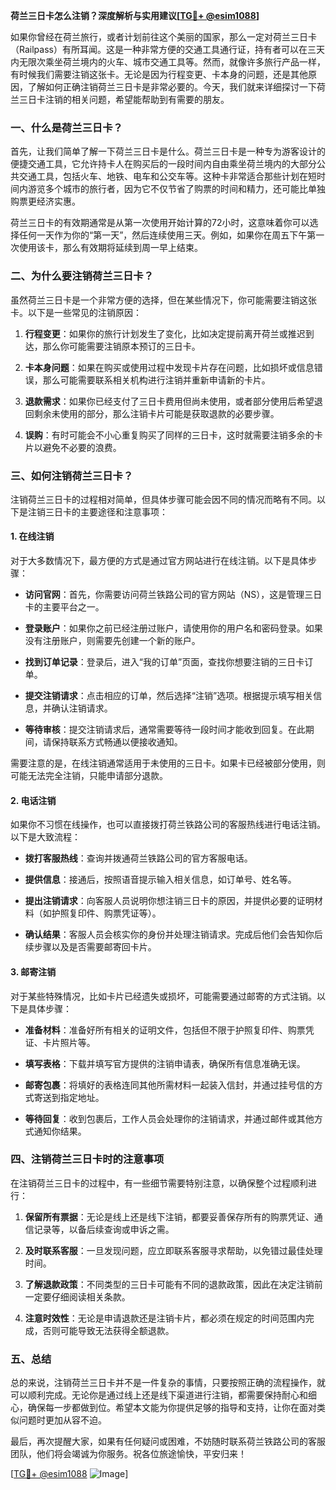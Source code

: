 **荷兰三日卡怎么注销？深度解析与实用建议[[TG💪+ @esim1088](https://t.me/s/esim1088)]**

如果你曾经在荷兰旅行，或者计划前往这个美丽的国家，那么一定对荷兰三日卡（Railpass）有所耳闻。这是一种非常方便的交通工具通行证，持有者可以在三天内无限次乘坐荷兰境内的火车、城市交通工具等。然而，就像许多旅行产品一样，有时候我们需要注销这张卡。无论是因为行程变更、卡本身的问题，还是其他原因，了解如何正确注销荷兰三日卡是非常必要的。今天，我们就来详细探讨一下荷兰三日卡注销的相关问题，希望能帮助到有需要的朋友。

### 一、什么是荷兰三日卡？

首先，让我们简单了解一下荷兰三日卡是什么。荷兰三日卡是一种专为游客设计的便捷交通工具，它允许持卡人在购买后的一段时间内自由乘坐荷兰境内的大部分公共交通工具，包括火车、地铁、电车和公交车等。这种卡非常适合那些计划在短时间内游览多个城市的旅行者，因为它不仅节省了购票的时间和精力，还可能比单独购票更经济实惠。

荷兰三日卡的有效期通常是从第一次使用开始计算的72小时，这意味着你可以选择任何一天作为你的“第一天”，然后连续使用三天。例如，如果你在周五下午第一次使用该卡，那么有效期将延续到周一早上结束。

### 二、为什么要注销荷兰三日卡？

虽然荷兰三日卡是一个非常方便的选择，但在某些情况下，你可能需要注销这张卡。以下是一些常见的注销原因：

1. **行程变更**：如果你的旅行计划发生了变化，比如决定提前离开荷兰或推迟到达，那么你可能需要注销原本预订的三日卡。
   
2. **卡本身问题**：如果在购买或使用过程中发现卡片存在问题，比如损坏或信息错误，那么可能需要联系相关机构进行注销并重新申请新的卡片。

3. **退款需求**：如果你已经支付了三日卡费用但尚未使用，或者部分使用后希望退回剩余未使用的部分，那么注销卡片可能是获取退款的必要步骤。

4. **误购**：有时可能会不小心重复购买了同样的三日卡，这时就需要注销多余的卡片以避免不必要的浪费。

### 三、如何注销荷兰三日卡？

注销荷兰三日卡的过程相对简单，但具体步骤可能会因不同的情况而略有不同。以下是注销三日卡的主要途径和注意事项：

#### 1. 在线注销

对于大多数情况下，最方便的方式是通过官方网站进行在线注销。以下是具体步骤：

- **访问官网**：首先，你需要访问荷兰铁路公司的官方网站（NS），这是管理三日卡的主要平台之一。
  
- **登录账户**：如果你之前已经注册过账户，请使用你的用户名和密码登录。如果没有注册账户，则需要先创建一个新的账户。

- **找到订单记录**：登录后，进入“我的订单”页面，查找你想要注销的三日卡订单。

- **提交注销请求**：点击相应的订单，然后选择“注销”选项。根据提示填写相关信息，并确认注销请求。

- **等待审核**：提交注销请求后，通常需要等待一段时间才能收到回复。在此期间，请保持联系方式畅通以便接收通知。

需要注意的是，在线注销通常适用于未使用的三日卡。如果卡已经被部分使用，则可能无法完全注销，只能申请部分退款。

#### 2. 电话注销

如果你不习惯在线操作，也可以直接拨打荷兰铁路公司的客服热线进行电话注销。以下是大致流程：

- **拨打客服热线**：查询并拨通荷兰铁路公司的官方客服电话。

- **提供信息**：接通后，按照语音提示输入相关信息，如订单号、姓名等。

- **提出注销请求**：向客服人员说明你想注销三日卡的原因，并提供必要的证明材料（如护照复印件、购票凭证等）。

- **确认结果**：客服人员会核实你的身份并处理注销请求。完成后他们会告知你后续步骤以及是否需要邮寄回卡片。

#### 3. 邮寄注销

对于某些特殊情况，比如卡片已经遗失或损坏，可能需要通过邮寄的方式注销。以下是具体步骤：

- **准备材料**：准备好所有相关的证明文件，包括但不限于护照复印件、购票凭证、卡片照片等。

- **填写表格**：下载并填写官方提供的注销申请表，确保所有信息准确无误。

- **邮寄包裹**：将填好的表格连同其他所需材料一起装入信封，并通过挂号信的方式寄送到指定地址。

- **等待回复**：收到包裹后，工作人员会处理你的注销请求，并通过邮件或其他方式通知你结果。

### 四、注销荷兰三日卡时的注意事项

在注销荷兰三日卡的过程中，有一些细节需要特别注意，以确保整个过程顺利进行：

1. **保留所有票据**：无论是线上还是线下注销，都要妥善保存所有的购票凭证、通信记录等，以备后续查询或申诉之需。

2. **及时联系客服**：一旦发现问题，应立即联系客服寻求帮助，以免错过最佳处理时间。

3. **了解退款政策**：不同类型的三日卡可能有不同的退款政策，因此在决定注销前一定要仔细阅读相关条款。

4. **注意时效性**：无论是申请退款还是注销卡片，都必须在规定的时间范围内完成，否则可能导致无法获得全额退款。

### 五、总结

总的来说，注销荷兰三日卡并不是一件复杂的事情，只要按照正确的流程操作，就可以顺利完成。无论你是通过线上还是线下渠道进行注销，都需要保持耐心和细心，确保每一步都做到位。希望本文能为你提供足够的指导和支持，让你在面对类似问题时更加从容不迫。

最后，再次提醒大家，如果有任何疑问或困难，不妨随时联系荷兰铁路公司的客服团队，他们将会竭诚为你服务。祝各位旅途愉快，平安归来！

[[TG💪+ @esim1088](https://t.me/s/esim1088) ![Image](https://i.postimg.cc/4NQfJmqS/Snipaste-2025-05-13-00-14-12.png)]